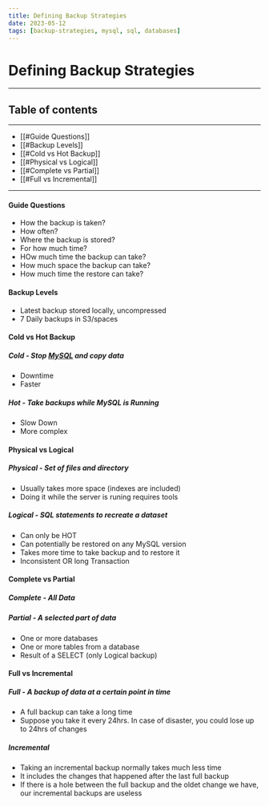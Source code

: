 ```yaml
---
title: Defining Backup Strategies
date: 2023-05-12
tags: [backup-strategies, mysql, sql, databases]
---
```


# Defining Backup Strategies
---

## Table of contents
---

- [[#Guide Questions]]
- [[#Backup Levels]]
- [[#Cold vs Hot Backup]]
- [[#Physical vs Logical]]
- [[#Complete vs Partial]]
- [[#Full vs Incremental]]

---


#### Guide Questions
- How the backup is taken?
- How often?
- Where the backup is stored?
- For how much time?
- HOw much time the backup can take?
- How much space the backup can take?
- How much time the restore can take?

#### Backup Levels
- Latest backup stored locally, uncompressed
- 7 Daily backups in S3/spaces


#### Cold vs Hot Backup

##### Cold - Stop [MySQL](databases/mysql.md) and copy data
- Downtime
- Faster

##### Hot - Take backups while MySQL is Running
- Slow Down
- More complex

#### Physical vs Logical

##### Physical - Set of files and directory
- Usually takes more space (indexes are included)
- Doing it while the server is runing requires tools

##### Logical - SQL statements to recreate a dataset
- Can only be HOT
- Can potentially be restored on any MySQL version
- Takes more time to take backup and to restore it
- Inconsistent OR long Transaction

#### Complete vs Partial

##### Complete - All Data

##### Partial - A selected part of data
- One or more databases
- One or more tables from a database
- Result of a SELECT (only Logical backup)

#### Full vs Incremental

##### Full - A backup of data at a certain point in time
- A full backup can take a long time
- Suppose you  take it every 24hrs. In case of disaster, you could lose up to 24hrs of changes

##### Incremental
- Taking an incremental backup normally takes much less time
- It includes the changes that happened after the last full backup
- If there is a hole between the full backup and the oldet change we have, our incremental backups are useless